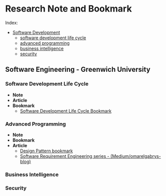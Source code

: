 # Research Note and Bookmark
Index:
- [Software Development](#software-engineering---greenwich-university)
  - [software development life cycle](#software-development-life-cycle)
  - [advanced programming](#advanced-programming)
  - [business intelligence](#business-intelligence)
  - [security](#security)





## Software Engineering - Greenwich University
### Software Development Life Cycle
 - **Note**
 - **Article**
 - **Bookmark**
    - [Software Development Life Cycle Bookmark](https://keep.google.com/u/0/#label/Software%20Development%20Life%20Cycle)

### Advanced Programming
 - **Note**
 - **Bookmark**
 - **Article**
    - [Design Pattern bookmark](https://keep.google.com/u/0/#label/Design%20Pattern)
    - [Software Requirement Engineering series - (Medium/omarelgabrys-blog)](https://medium.com/omarelgabrys-blog/requirements-engineering-introduction-part-1-6d49001526d3)


### Business Intelligence

### Security
